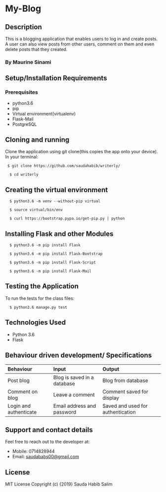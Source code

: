 # My-Blog

## Description
This is a blogging application that enables users to log in and create posts. A user can also view posts from other users, comment on them and even delete posts that they created.
### By Maurine Sinami

## Setup/Installation Requirements

### Prerequisites
* python3.6
* pip
* Virtual environment(virtualenv)
* Flask-Mail
* PostgreSQL

## Cloning and running
Clone the application using git clone(this copies the app onto your device). In your terminal:

  ```  $ git clone https://github.com/saudahabib/writerly/ ```

  ```  $ cd writerly```

## Creating the virtual environment

  ```  $ python3.6 -m venv --without-pip virtual```

  ```  $ source virtual/bin/env```

  ```  $ curl https://bootstrap.pypa.io/get-pip.py | python```

## Installing Flask and other Modules

  ```  $ python3.6 -m pip install Flask```

  ```  $ python3.6 -m pip install Flask-Bootstrap```

  ```  $ python3.6 -m pip install Flask-Script```

  ```  $ python3.6 -m pip install Flask-Mail```


## Testing the Application
To run the tests for the class files:

  ```  $ python3.6 manage.py test```

## Technologies Used
* Python 3.6
* Flask

## Behaviour driven development/ Specifications
| Behaviour    | Input     | Output|
| :------------- | :------------- |:---------|
|   Post blog     |     Blog is saved in a database | Blog from database|
|Comment on blog|Leave a comment| Comment saved for display|
|Login and authenticate|Email address and password|Saved and used for authentication|


## Support and contact details
Feel free to reach out to the developer at:

* Mobile: 0714828944
* Email: saudababs00@gmail.com
## License
MIT License Copyright (c) {2019} Sauda Habib Salim